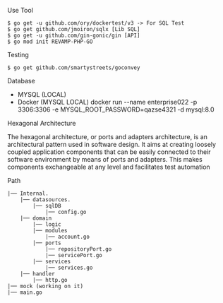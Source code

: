 Use Tool

    $ go get -u github.com/ory/dockertest/v3 -> For SQL Test
    $ go get github.com/jmoiron/sqlx [Lib SQL]
    $ go get -u github.com/gin-gonic/gin [API]
    $ go mod init REVAMP-PHP-GO


Testing

    $ go get github.com/smartystreets/goconvey

Database

- MYSQL (LOCAL)
- Docker (MYSQL LOCAL)
  docker run --name enterprise022 -p 3306:3306 -e MYSQL_ROOT_PASSWORD=qazse4321 -d mysql:8.0

Hexagonal Architecture  

The hexagonal architecture, or ports and adapters architecture, is an architectural pattern used in software design. It aims at creating loosely coupled application components that can be easily connected to their software environment by means of ports and adapters. This makes components exchangeable at any level and facilitates test automation

Path

    |── Internal.
        |── datasources.
            |── sqlDB
                |── config.go
        |── domain
            |── logic
            |── modules
                |── account.go
            |── ports
                |── repositoryPort.go
                |── servicePort.go
            |── services
                |── services.go
        |── handler
            |── http.go
    |── mock (working on it)
    |── main.go
